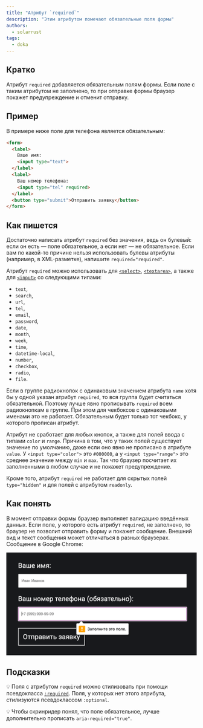 ```yaml
---
title: "Атрибут `required`"
description: "Этим атрибутом помечают обязательные поля формы"
authors:
  - solarrust
tags:
  - doka
---
```


## Кратко

Атрибут `required` добавляется обязательным полям формы. Если поле с таким атрибутом не заполнено, то при отправке формы браузер покажет предупреждение и отменит отправку.

## Пример

В примере ниже поле для телефона является обязательным:

```html
<form>
  <label>
    Ваше имя:
    <input type="text">
  </label>
  <label>
    Ваш номер телефона:
    <input type="tel" required>
  </label>
  <button type="submit">Отправить заявку</button>
</form>
```

## Как пишется

Достаточно написать атрибут `required` без значения, ведь он булевый: если он есть — поле обязательное, а если нет — не обязательное. Если вам по какой-то причине нельзя использовать булевы атрибуты (например, в XML-разметке), напишите `required="required"`.

Атрибут `required` можно использовать для [`<select>`](/html/select/), [`<textarea>`](/html/textarea/), а также для [`<input>`](/html/input/) со следующими типами:

- `text`,
- `search`,
- `url`,
- `tel`,
- `email`,
- `password`,
- `date`,
- `month`,
- `week`,
- `time`,
- `datetime-local`,
- `number`,
- `checkbox`,
- `radio`,
- `file`.

Если в группе радиокнопок с одинаковым значением атрибута `name` хотя бы у одной указан атрибут `required`, то вся группа будет считаться обязательной. Поэтому лучше явно прописывать `required` всем радиокнопкам в группе. При этом для чекбоксов с одинаковыми именами это не работает. Обязательным будет только тот чекбокс, у которого прописан атрибут.

Атрибут не сработает для любых кнопок, а также для полей ввода с типами `color` и `range`. Причина в том, что у таких полей существует значение по умолчанию, даже если оно явно не прописано в атрибуте `value`. У `<input type="color">` это `#000000`, а у `<input type="range">` это среднее значение между `min` и `max`. Так что браузер посчитает их заполненными в любом случае и не покажет предупреждение.

Кроме того, атрибут `required` не работает для скрытых полей `type="hidden"` и для полей с атрибутом `readonly`.

## Как понять

В момент отправки формы браузер выполняет валидацию введённых данных. Если поле, у которого есть атрибут `required`, не заполнено, то браузер не позволит отправить форму и покажет сообщение. Внешний вид и текст сообщения может отличаться в разных браузерах. Сообщение в Google Chrome:

![Сообщение «заполните это поле» при отправке формы с обязательным полем](images/browser-notification.png)

## Подсказки

💡 Поля с атрибутом `required` можно стилизовать при помощи псевдокласса [`:required`](/css/required). Поля, у которых нет этого атрибута, стилизуются псевдоклассом `:optional`.

💡 Чтобы скринридер понял, что поле обязательное, лучше дополнительно прописать `aria-required="true"`.
